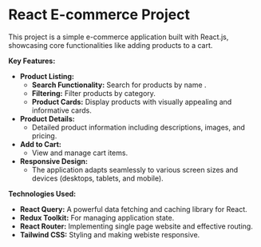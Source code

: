 # React E-commerce Project

This project is a simple e-commerce application built with React.js, showcasing core functionalities like adding products to a cart.

**Key Features:**

* **Product Listing:**
    * **Search Functionality:** Search for products by name .
    * **Filtering:** Filter products by category.
    * **Product Cards:** Display products with visually appealing and informative cards.
* **Product Details:** 
    * Detailed product information including descriptions, images, and pricing.
* **Add to Cart:** 
    * View and manage cart items.
* **Responsive Design:** 
    * The application adapts seamlessly to various screen sizes and devices (desktops, tablets, and mobile).

**Technologies Used:**

* **React Query:** A powerful data fetching and caching library for React.
* **Redux Toolkit:** For managing application state.
* **React Router:** Implementing single page website and effective routing.
* **Tailwind CSS:** Styling and making webiste responsive.

